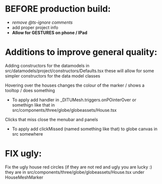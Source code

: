 # BEFORE production build:
- *remove @ts-ignore comments*
- add proper project info
- **Allow for GESTURES on phone / IPad**

# Additions to improve general quality:
Adding constructors for the datamodels in src/datamodels/project/constructors/Defaults.tsx
these will allow for some simpler constructors for the data model classes

Hovering over the houses changes the colour of the marker / shows a tooltop / does something
- To apply add handler in _DITUMesh.triggers.onPOinterOver or somethign like that in src/components/three/globe/globeassets/House.tsx

Clicks that miss close the menubar and panels
- To apply add clickMissed (named something like that) to globe canvas in src somewhere

# FIX ugly:

Fix the ugly house red circles (if they are not red and ugly you are lucky :)
they are in src/components/three/globe/globeassets/House.tsx under HouseMeshMarker
